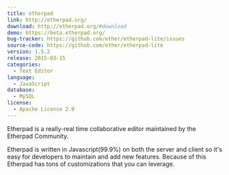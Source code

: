 ```yaml
---
title: etherpad
link: http://etherpad.org/
download: http://etherpad.org/#download
demo: https://beta.etherpad.org/
bug-tracker: https://github.com/ether/etherpad-lite/issues
source-code: https://github.com/ether/etherpad-lite
version: 1.5.2
release: 2015-03-15
categories:
  - Text Editor
language:
  - JavaScript
database:
  - MySQL
license:
  - Apache License 2.0
---
```

Etherpad is a really-real time collaborative editor maintained by the Etherpad Community.

Etherpad is written in Javascript(99.9%) on both the server and client so it's easy for developers to maintain and add new features. Because of this Etherpad has tons of customizations that you can leverage.